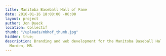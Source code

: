 ```yaml
---
title: Manitoba Baseball Hall of Fame
date: 2016-01-16 18:00:00 -06:00
layout: project
author: Jon Dueck
location: Collectif
thumb: "/uploads/mbhof_thumb.jpg"
hidden: true;
description: Branding and web development for the Manitoba Baseball Hall of Fame in
  Morden, MB.
---
```


